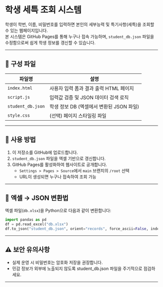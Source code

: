 
# 학생 세특 조회 시스템

학생이 학번, 이름, 비밀번호를 입력하면 본인의 세부능력 및 특기사항(세특)을 조회할 수 있는 웹페이지입니다.  
본 시스템은 GitHub Pages를 통해 누구나 접속 가능하며, `student_db.json` 파일을 수정함으로써 쉽게 학생 정보를 갱신할 수 있습니다.

---

## 🔧 구성 파일

| 파일명             | 설명 |
|------------------|------|
| `index.html`     | 사용자 입력 폼과 결과 출력 HTML 페이지 |
| `script.js`      | 입력값 검증 및 JSON 데이터 검색 로직 |
| `student_db.json`| 학생 정보 DB (엑셀에서 변환된 JSON 파일) |
| `style.css`      | (선택) 페이지 스타일링 파일 |

---

## 🚀 사용 방법

1. 이 저장소를 GitHub에 업로드합니다.
2. `student_db.json` 파일을 엑셀 기반으로 갱신합니다.
3. GitHub Pages를 활성화하여 웹사이트로 공개합니다.
   - `Settings > Pages > Source`에서 `main` 브랜치의 `/root` 선택
   - URL이 생성되면 누구나 접속하여 조회 가능

---

## 📁 엑셀 → JSON 변환법

엑셀 파일(`db.xlsx`)을 Python으로 다음과 같이 변환합니다:

```python
import pandas as pd
df = pd.read_excel("db.xlsx")
df.to_json("student_db.json", orient="records", force_ascii=False, indent=2)
```

---

## ⚠️ 보안 유의사항

- 실제 운영 시 비밀번호는 암호화 저장을 권장합니다.
- 민감 정보가 외부에 노출되지 않도록 student_db.json 파일을 주기적으로 점검하세요.

---
